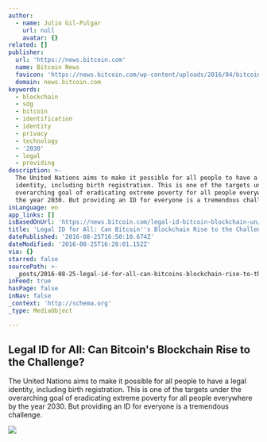 ```yaml
---
author:
  - name: Julio Gil-Pulgar
    url: null
    avatar: {}
related: []
publisher:
  url: 'https://news.bitcoin.com'
  name: Bitcoin News
  favicon: 'https://news.bitcoin.com/wp-content/uploads/2016/04/bitcoin_fav.png'
  domain: news.bitcoin.com
keywords:
  - blockchain
  - sdg
  - bitcoin
  - identification
  - identity
  - privacy
  - technology
  - '2030'
  - legal
  - providing
description: >-
  The United Nations aims to make it possible for all people to have a legal
  identity, including birth registration. This is one of the targets under the
  overarching goal of eradicating extreme poverty for all people everywhere by
  the year 2030. But providing an ID for everyone is a tremendous challenge.
inLanguage: en
app_links: []
isBasedOnUrl: 'https://news.bitcoin.com/legal-id-bitcoin-blockchain-un/'
title: 'Legal ID for All: Can Bitcoin''s Blockchain Rise to the Challenge?'
datePublished: '2016-08-25T16:50:10.674Z'
dateModified: '2016-08-25T16:28:01.152Z'
via: {}
starred: false
sourcePath: >-
  _posts/2016-08-25-legal-id-for-all-can-bitcoins-blockchain-rise-to-the-chall.md
inFeed: true
hasPage: false
inNav: false
_context: 'http://schema.org'
_type: MediaObject

---
```

<article style=""><h1>Legal ID for All: Can Bitcoin's Blockchain Rise to the Challenge?</h1><p>The United Nations aims to make it possible for all people to have a legal identity, including birth registration. This is one of the targets under the overarching goal of eradicating extreme poverty for all people everywhere by the year 2030. But providing an ID for everyone is a tremendous challenge.</p><img src="https://news.bitcoin.com/wp-content/uploads/2016/08/shutterstock_221710798.jpg" /></article>